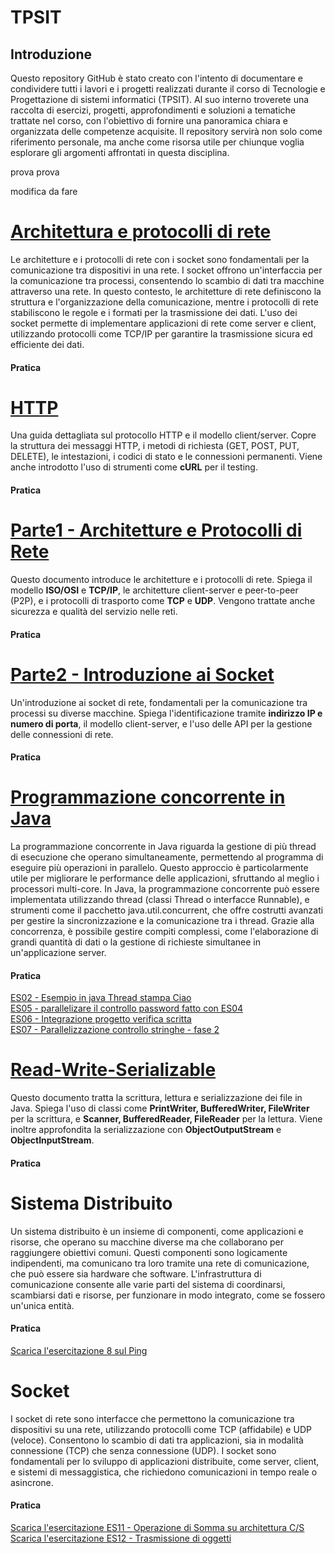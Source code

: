 # TPSIT
<!DOCTYPE html>
<html lang="en">
<head>
    <meta charset="UTF-8">
    <h2>Introduzione</h2>
    <meta name="viewport" content="width=device-width, initial-scale=1.0">
    <p>Questo repository GitHub è stato creato con l'intento di documentare e condividere tutti i lavori e i progetti realizzati durante il corso di Tecnologie e Progettazione di sistemi informatici (TPSIT). Al suo interno troverete una raccolta di esercizi, progetti, approfondimenti e soluzioni a tematiche trattate nel corso, con l'obiettivo di fornire una panoramica chiara e organizzata delle competenze acquisite. Il repository servirà non solo come riferimento personale, ma anche come risorsa utile per chiunque voglia esplorare gli argomenti affrontati in questa disciplina.</p>
</head>
<body>prova prova 

modifica da fare

 <h1><a href="https://github.com/c7898/TIPISIT/raw/refs/heads/main/Teoria/Architetture e Protocolli di Rete.pdf">Architettura e protocolli di rete</a></h1>
 <p>Le architetture e i protocolli di rete con i socket sono fondamentali per la comunicazione tra dispositivi in una rete. I socket offrono un'interfaccia per la comunicazione tra processi, consentendo lo scambio di dati tra macchine attraverso una rete. In questo contesto, le architetture di rete definiscono la struttura e l'organizzazione della comunicazione, mentre i protocolli di rete stabiliscono le regole e i formati per la trasmissione dei dati. L'uso dei socket permette di implementare applicazioni di rete come server e client, utilizzando protocolli come TCP/IP per garantire la trasmissione sicura ed efficiente dei dati.</p>
 <h4>Pratica</h4>
 
  <h1><a href="https://github.com/c7898/TIPISIT/raw/refs/heads/main/Teoria/HTTP.pdf">HTTP</a></h1>
    <p>Una guida dettagliata sul protocollo HTTP e il modello client/server. 
       Copre la struttura dei messaggi HTTP, i metodi di richiesta (GET, POST, PUT, DELETE), 
       le intestazioni, i codici di stato e le connessioni permanenti. 
       Viene anche introdotto l'uso di strumenti come <strong>cURL</strong> per il testing.</p>
       <h4>Pratica</h4>

   <h1><a href="https://github.com/c7898/TIPISIT/raw/refs/heads/main/Teoria/Parte1 - Architetture e Protocolli di Rete.pdf">Parte1 - Architetture e Protocolli di Rete</a></h1>
    <p>Questo documento introduce le architetture e i protocolli di rete. 
       Spiega il modello <strong>ISO/OSI</strong> e <strong>TCP/IP</strong>, le architetture client-server e peer-to-peer (P2P), 
       e i protocolli di trasporto come <strong>TCP</strong> e <strong>UDP</strong>. 
       Vengono trattate anche sicurezza e qualità del servizio nelle reti.</p>
       <h4>Pratica</h4>

  <h1><a href="https://github.com/c7898/TIPISIT/raw/refs/heads/main/Teoria/Parte2- Introduzione ai Socket.pdf">Parte2 - Introduzione ai Socket</a></h1>
    <p>Un'introduzione ai socket di rete, fondamentali per la comunicazione tra processi su diverse macchine. 
       Spiega l'identificazione tramite <strong>indirizzo IP e numero di porta</strong>, il modello client-server, 
       e l'uso delle API per la gestione delle connessioni di rete.</p>
       <h4>Pratica</h4>




<h1><a href="https://github.com/c7898/TIPISIT/raw/refs/heads/main/Teoria/Programmazione Concorrente.pdf">Programmazione concorrente in Java</a></h1>
<p>La programmazione concorrente in Java riguarda la gestione di più thread di esecuzione che operano simultaneamente, permettendo al programma di eseguire più operazioni in parallelo. Questo approccio è particolarmente utile per migliorare le performance delle applicazioni, sfruttando al meglio i processori multi-core. In Java, la programmazione concorrente può essere implementata utilizzando thread (classi Thread o interfacce Runnable), e strumenti come il pacchetto java.util.concurrent, che offre costrutti avanzati per gestire la sincronizzazione e la comunicazione tra i thread. Grazie alla concorrenza, è possibile gestire compiti complessi, come l'elaborazione di grandi quantità di dati o la gestione di richieste simultanee in un'applicazione server.</p>

<h4>Pratica</h4>
<a href="https://github.com/c7898/TIPISIT/blob/main/Esercitazione/ES12_Ramundo_Andrea.zip">
ES02 - Esempio in java Thread stampa Ciao
</a>
<br>
<a href="https://github.com/c7898/TIPISIT/blob/main/Esercitazione/ES12_Ramundo_Andrea.zip">
ES05 - parallelizare il controllo password fatto con ES04
</a>
<br>
<a href="https://github.com/c7898/TIPISIT/blob/main/Esercitazione/ES12_Ramundo_Andrea.zip">
ES06 - Integrazione progetto verifica scritta
</a>
<br>
<a href="https://github.com/c7898/TIPISIT/blob/main/Esercitazione/ES12_Ramundo_Andrea.zip">
ES07 - Parallelizzazione controllo stringhe - fase 2
</a>
<br>


  <h1><a href="https://github.com/c7898/TIPISIT/raw/refs/heads/main/Teoria/Read-Write-Serializable.pdf">Read-Write-Serializable</a></h1>
    <p>Questo documento tratta la scrittura, lettura e serializzazione dei file in Java. 
       Spiega l'uso di classi come <strong>PrintWriter, BufferedWriter, FileWriter</strong> per la scrittura, 
       e <strong>Scanner, BufferedReader, FileReader</strong> per la lettura. 
       Viene inoltre approfondita la serializzazione con <strong>ObjectOutputStream</strong> e <strong>ObjectInputStream</strong>.</p>
       <h4>Pratica</h4>

  <h1>Sistema Distribuito</h1>
    <p>Un sistema distribuito è un insieme di componenti, come applicazioni e risorse, che operano su macchine diverse ma che collaborano per raggiungere obiettivi comuni. Questi componenti sono logicamente indipendenti, ma comunicano tra loro tramite una rete di comunicazione, che può essere sia hardware che software. L'infrastruttura di comunicazione consente alle varie parti del sistema di coordinarsi, scambiarsi dati e risorse, per funzionare in modo integrato, come se fossero un'unica entità. </p>
<h4>Pratica</h4>

<a href="https://github.com/c7898/TIPISIT/raw/refs/heads/main/Esercitazione/Es08Barnaba.zip">
Scarica l'esercitazione 8 sul Ping
</a>

<h1>Socket</h1>
<p>I socket di rete sono interfacce che permettono la comunicazione tra dispositivi su una rete, utilizzando protocolli come TCP (affidabile) e UDP (veloce). Consentono lo scambio di dati tra applicazioni, sia in modalità connessione (TCP) che senza connessione (UDP). I socket sono fondamentali per lo sviluppo di applicazioni distribuite, come server, client, e sistemi di messaggistica, che richiedono comunicazioni in tempo reale o asincrone.</p>
<h4>Pratica</h4>

<a href="https://github.com/c7898/TIPISIT/blob/main/Esercitazione/ES11_Ramundo_Andrea.zip">
Scarica l'esercitazione ES11 - Operazione di Somma su architettura C/S
</a>
<br>
<a href="https://github.com/c7898/TIPISIT/blob/main/Esercitazione/ES12_Ramundo_Andrea.zip">
Scarica l'esercitazione ES12 - Trasmissione di oggetti
</a>


</body>

</html>
